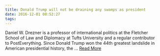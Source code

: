 ```yaml
---
title: Donald Trump will not be draining any swamps as president
date: 2016-12-01 08:52:27
tags:
---
```

Daniel W. Drezner is a professor of international politics at the Fletcher School of Law and Diplomacy at Tufts University and a regular contributor to PostEverything. Since Donald Trump won the 44th greatest landslide in American presidential history, the ...
[Read More](https://www.washingtonpost.com/posteverything/wp/2016/11/29/donald-trump-will-not-be-draining-any-swamps-as-president/)